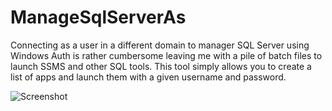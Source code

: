 # ManageSqlServerAs

Connecting as a user in a different domain to manager SQL Server using Windows Auth is rather cumbersome leaving me with a pile of batch files to launch SSMS and other SQL tools. This tool simply allows you to create a list of apps and launch them with a given username and password.

![Screenshot](https://raw.github.com/enkafan/ManageSqlServerAs/master/docs/screenshot.png)
